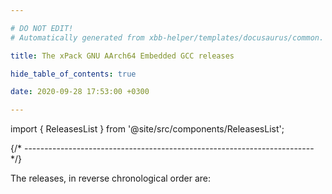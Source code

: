 ```yaml
---

# DO NOT EDIT!
# Automatically generated from xbb-helper/templates/docusaurus/common.

title: The xPack GNU AArch64 Embedded GCC releases

hide_table_of_contents: true

date: 2020-09-28 17:53:00 +0300

---
```


import { ReleasesList } from '@site/src/components/ReleasesList';

{/* ------------------------------------------------------------------------ */}

The releases, in reverse chronological order are:

<ReleasesList />
